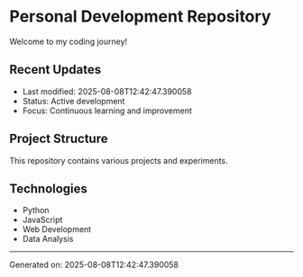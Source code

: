 # Personal Development Repository

Welcome to my coding journey! 

## Recent Updates
- Last modified: 2025-08-08T12:42:47.390058
- Status: Active development
- Focus: Continuous learning and improvement

## Project Structure
This repository contains various projects and experiments.

## Technologies
- Python
- JavaScript  
- Web Development
- Data Analysis

---
Generated on: 2025-08-08T12:42:47.390058
